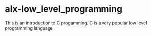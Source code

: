 # alx-low_level_programming
This is an introduction to C progamming. C is a very popular low level programming language
